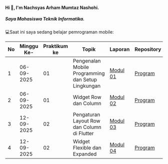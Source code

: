 #### Hi 👋, I'm Nachsyas Arham Mumtaz Nashohi. 
##### Saya Mahasiswa Teknik Informatika.

💻Saat ini saya sedang belajar pemrograman mobile:

| No  | Minggu Ke-  | Praktikum ke  | Topik  | Laporan | Repository |
| ------------ | ------------ | ------------ | ------------ | ------------ | ------------ | 
|  1 | 06-09-2025  | 01  | Pengenalan Mobile Programming dan Setup Lingkungan  | [Modul 01](https://docs.google.com/document/d/1Kn4KNhzivys6uMHXTGxf5xX7DLHnPihJh6Rk7rgBBx8/edit?tab=t.0) | [Program](https://github.com/Nachsyas/Modul-1-Prak.-Mobile-Programming)|
|  2 | 06-09-2025  | 01  | Widget Row dan Column  | [Modul 02](https://docs.google.com/document/d/1pQGA1cKk1tcE59S8_bHiKBKkPRiCMBUxpjsks9mFiiQ/edit?usp=sharing) | [Program](https://github.com/Nachsyas/Modul-2-3-Prak.-Mobile-Programming)
|  3 | 12-09-2025  | 02  | Pengaturan Layout Row dan Column di Flutter  | [Modul 03](https://docs.google.com/document/d/1F3Lhb9ZmY5gYcXkvdi1KO7sWWRs0NzfsD_o3hFecIIo/edit?usp=sharing) | [Program](https://github.com/Nachsyas/Modul-2-3-Prak.-Mobile-Programming)|
|  4 | 12-09-2025  | 02  | Widget Flexible dan Expanded  | [Modul 04](https://docs.google.com/document/d/1G1gcRE0Hl4nnQDvqdr4sgr-QgllTVVS6omQLjaqQ97w/edit?usp=sharing) | [Program](https://github.com/Nachsyas/Modul-4-Praktikum-Pemrograman-Mobile)|
